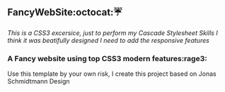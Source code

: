 ## FancyWebSite:octocat::umbrella:

*This is a CSS3 excersice, just to perform my Cascade Stylesheet Skills*
*I think it was beatifully designed*
*I need to add the responsive features*

### A Fancy website using top CSS3 modern features:rage3:

Use this template by your own risk, I create this project based on Jonas Schmidtmann Design
